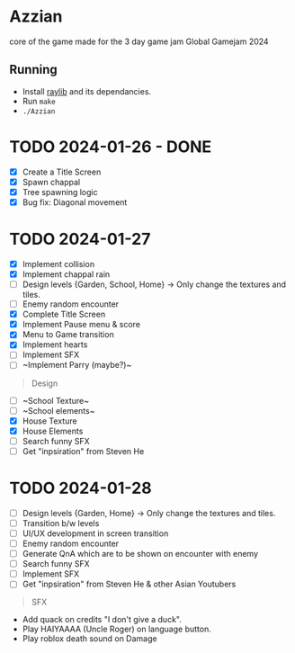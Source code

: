 # Azzian

core of the game made for the 3 day game jam Global Gamejam 2024

## Running

- Install [raylib](https://www.raylib.com/#supported-platforms) and its dependancies.
- Run `make`
- `./Azzian`

# TODO 2024-01-26 - DONE

- [x] Create a Title Screen
- [x] Spawn chappal
- [x] Tree spawning logic
- [x] Bug fix: Diagonal movement

# TODO 2024-01-27

- [x] Implement collision
- [x] Implement chappal rain
- [ ] Design levels {Garden, School, Home} -> Only change the textures and tiles.
- [ ] Enemy random encounter
- [x] Complete Title Screen
- [x] Implement Pause menu & score
- [x] Menu to Game transition
- [x] Implement hearts
- [ ] Implement SFX
- [ ] ~Implement Parry (maybe?)~

> Design

- [ ] ~School Texture~
- [ ] ~School elements~
- [x] House Texture
- [x] House Elements
- [ ] Search funny SFX
- [ ] Get "inpsiration" from Steven He

# TODO 2024-01-28

- [ ] Design levels {Garden, Home} -> Only change the textures and tiles.
- [ ] Transition b/w levels
- [ ] UI/UX development in screen transition
- [ ] Enemy random encounter
- [ ] Generate QnA which are to be shown on encounter with enemy
- [ ] Search funny SFX
- [ ] Implement SFX
- [ ] Get "inpsiration" from Steven He & other Asian Youtubers

> SFX

- Add quack on credits "I don't give a duck".
- Play HAIYAAAA (Uncle Roger) on language button.
- Play roblox death sound on Damage

